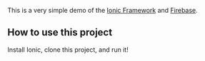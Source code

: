 This is a very simple demo of the [Ionic Framework](http://ionicframework.com/) and [Firebase](https://www.firebase.com/).

## How to use this project

Install Ionic, clone this project, and run it!
